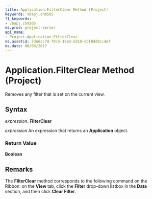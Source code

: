 ```yaml
---
title: Application.FilterClear Method (Project)
keywords: vbapj.chm505
f1_keywords:
- vbapj.chm505
ms.prod: project-server
api_name:
- Project.Application.FilterClear
ms.assetid: 5de6ac7d-79c5-15e3-5d10-cbf8dd0ccde7
ms.date: 06/08/2017
---
```



# Application.FilterClear Method (Project)

Removes any filter that is set on the current view.


## Syntax

 _expression_. **FilterClear**

 _expression_ An expression that returns an **Application** object.


### Return Value

 **Boolean**


## Remarks

The  **FilterClear** method corresponds to the following command on the Ribbon: on the **View** tab, click the **Filter** drop-down listbox in the **Data** section, and then click **Clear Filter**.


